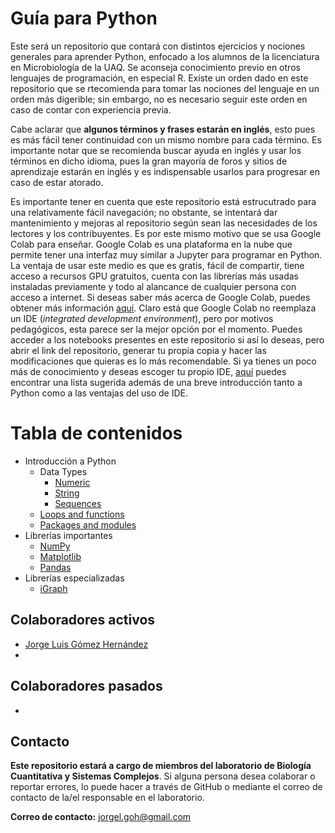 # Guía para Python

Este será un repositorio que contará con distintos ejercicios y nociones generales para aprender Python, enfocado a los alumnos de la licenciatura en Microbiología de la UAQ. Se aconseja conocimiento previo en otros lenguajes de programación, en especial R. Existe un orden dado en este repositorio que se rtecomienda para tomar las nociones del lenguaje en un orden más digerible; sin embargo, no es necesario seguir este orden en caso de contar con experiencia previa.

Cabe aclarar que **algunos términos y frases estarán en inglés**, esto pues es más fácil tener continuidad con un mismo nombre para cada término. Es importante notar que se recomienda buscar ayuda en inglés y usar los términos en dicho idioma, pues la gran mayoría de foros y sitios de aprendizaje estarán en inglés y es indispensable usarlos para progresar en caso de estar atorado.

Es importante tener en cuenta que este repositorio está estrucutrado para una relativamente fácil navegación; no obstante, se intentará dar mantenimiento y mejoras al repositorio según sean las necesidades de los lectores y los contribuyentes. Es por este mismo motivo que se usa Google Colab para enseñar. Google Colab es una plataforma en la nube que permite tener una interfaz muy similar a Jupyter para programar en Python. La ventaja de usar este medio es que es gratis, fácil de compartir, tiene acceso a recursos GPU gratuitos, cuenta con las librerías más usadas instaladas previamente y todo al alancance de cualquier persona con acceso a internet. Si deseas saber más acerca de Google Colab, puedes obtener más información [aquí](https://research.google.com/colaboratory/faq.html). Claro está que Google Colab no reemplaza un IDE (*integrated development environment*), pero por motivos pedagógicos, esta parece ser la mejor opción por el momento. Puedes acceder a los notebooks presentes en este repositorio si así lo deseas, pero abrir el link del repositorio, generar tu propia copia y hacer las modificaciones que quieras es lo más recomendable. Si ya tienes un poco más de conocimiento y deseas escoger tu propio IDE, [aquí](https://www.simplilearn.com/tutorials/python-tutorial/python-ide) puedes encontrar una lista sugerida además de una breve introducción tanto a Python como a las ventajas del uso de IDE.

# Tabla de contenidos

* Introducción a Python
  * Data Types
    * [Numeric](https://colab.research.google.com/drive/1flz-5w0mrVMDLRDFuQf94U09gBWQttrr?usp=sharing)
    * [String](https://colab.research.google.com/drive/1TBEERSDebLoZBw_KaVAaeNV1HCGZazuJ?usp=sharing)
    * [Sequences](https://colab.research.google.com/drive/1UrIk0rbpgpNt5NNRDpfe5IQAM0mi4fcT?usp=sharing)
  * [Loops and functions](https://colab.research.google.com/drive/1x1RHg6T8gNV3oMq12tQ3fdCZUUamXuPf?usp=sharing)
  * [Packages and modules](https://colab.research.google.com/drive/1WBoggle1schZd1o_UycyXoSVEbbq-sJ4?usp=sharing)
* Librerías importantes
  * [NumPy](https://colab.research.google.com/drive/1WCrz-kmbNm1xuer_zeAn7JXkWcBG5-JK?usp=sharing)
  * [Matplotlib](https://colab.research.google.com/drive/19iyOSAVCdKnuJ6xf5Cuj9yVPoxCHPf1i?usp=sharing)
  * [Pandas](https://colab.research.google.com/drive/1fhEOvMGRFpFr4UjZ3y2ulxVWJqOehImo?usp=sharing)
* Librerías especializadas
  * [iGraph](https://colab.research.google.com/drive/1kWahFJmWRof7glmMg95MgeMVUSdPaSLu?usp=sharing)

## Colaboradores activos

- [Jorge Luis Gómez Hernández](https://github.com/Jorge-LGH)
- 

## Colaboradores pasados

-

## Contacto 
**Este repositorio estará a cargo de miembros del laboratorio de Biología Cuantitativa y Sistemas Complejos**. Si alguna persona desea colaborar o reportar errores, lo puede hacer a través de GitHub o mediante el correo de contacto de la/el responsable en el laboratorio.

**Correo de contacto:** jorgel.goh@gmail.com
